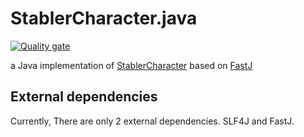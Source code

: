 # StablerCharacter.java
[![Quality gate](https://sonarcloud.io/api/project_badges/quality_gate?project=StablerCharacter_StablerCharacter.java)](https://sonarcloud.io/summary/new_code?id=StablerCharacter_StablerCharacter.java)

a Java implementation of [StablerCharacter](https://github.com/StablerCharacter/StablerCharacter) based on [FastJ](https://github.com/fastjengine/FastJ)

## External dependencies
Currently, There are only 2 external dependencies. SLF4J and FastJ.